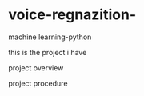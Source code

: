 # voice-regnazition-
machine learning-python


this is the project i have 


project overview



project procedure
